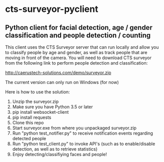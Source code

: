 # cts-surveyor-pyclient
## Python client for facial detection, age / gender classification and people detection / counting

This client uses the CTS Surveyor server that can run locally and allow you to classify people by age and gender, as well as track people that are moving in front of the camera. You will need to download CTS surveyor from the following link to perform people detection and classification:

http://caerustech-solutions.com/demo/surveyor.zip

The current version can only run on Windows (for now)

Here is how to use the solution:

1. Unzip the surveyor.zip
2. Make sure you have Python 3.5 or later
3. pip install websocket-client
4. pip install requests
5. Clone this repo
6. Start surveyor.exe from where you unpackaged surveyor.zip
7. Run "python test_notifier.py" to receive notification events regarding detected people
8. Run "python test_client.py" to invoke API's (such as to enable/disable detection, as well as to retrieve statistics)
9. Enjoy detecting/classifiying faces and people!

